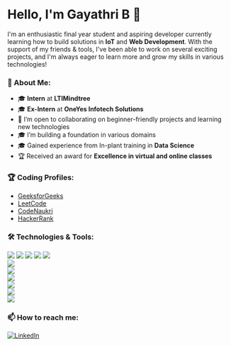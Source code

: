 # Hello, I'm Gayathri B 👋  

I'm an enthusiastic final year student and aspiring developer currently learning how to build solutions in **IoT** and **Web Development**. With the support of my friends & tools, I've been able to work on several exciting projects, and I'm always eager to learn more and grow my skills in various technologies!  

### 🚀 About Me:
- 🎓 **Intern** at **LTIMindtree**  
- 🎓 **Ex-Intern** at **OneYes Infotech Solutions**  
- 🤝 I’m open to collaborating on beginner-friendly projects and learning new technologies  
- 🎓 I’m building a foundation in various domains  
- 🎓 Gained experience from In-plant training in **Data Science**  
- 🏆 Received an award for **Excellence in virtual and online classes**  

### 🏆 Coding Profiles:
- [GeeksforGeeks](https://www.geeksforgeeks.org/user/gayathrif997/) 
- [LeetCode](https://leetcode.com/u/gayathribks0407/)   
- [CodeNaukri](https://www.naukri.com/code360/profile/gayathribks)  
- [HackerRank](https://www.hackerrank.com/profile/gayathribks0407)

  
### 🛠️ Technologies & Tools:
[<img src="https://img.shields.io/badge/-ESP–IDF-323330?logo=espressif&logoColor=white">](#)
[<img src="https://img.shields.io/badge/-Embedded%20C-00599C?logo=c&logoColor=white">](#)
[<img src="https://img.shields.io/badge/-Arduino_IDE-00979D?logo=arduino&logoColor=white">](#)
[<img src="https://img.shields.io/badge/-ESP32-3C3C3C?logo=espressif&logoColor=white">](#)
[<img src="https://img.shields.io/badge/-Java-007396?logo=java&logoColor=white">](#)  
[<img src="https://img.shields.io/badge/-Python-3776AB?logo=python&logoColor=white">](#)  
[<img src="https://img.shields.io/badge/-VSCode-007ACC?logo=visual-studio-code&logoColor=white">](#)  
[<img src="https://img.shields.io/badge/-IntelliJ%20IDEA-000000?logo=intellij-idea&logoColor=white">](#)  
[<img src="https://img.shields.io/badge/-MySQL-4479A1?logo=mysql&logoColor=white">](#)  
[<img src="https://img.shields.io/badge/-phpMyAdmin-6C78AF?logo=phpmyadmin&logoColor=white">](#)  
[<img src="https://img.shields.io/badge/-Figma-F24E1E?logo=figma&logoColor=white">](#)  



### 📫 How to reach me:
[![LinkedIn](https://img.shields.io/badge/-LinkedIn-0077B5?logo=linkedin&logoColor=white)](https://www.linkedin.com/in/gayathri-b-119a15257)
